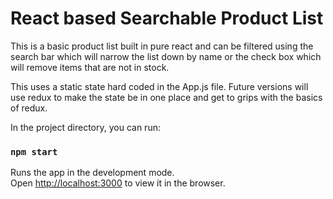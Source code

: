# React based Searchable Product List

This is a basic product list built in pure react and can be filtered using the search bar which will narrow the list down by name or the check box which will remove items that are not in stock. 

This uses a static state hard coded in the App.js file. Future versions will use redux to make the state be in one place and get to grips with the basics of redux.

In the project directory, you can run:

### `npm start`

Runs the app in the development mode.<br>
Open [http://localhost:3000](http://localhost:3000) to view it in the browser.
